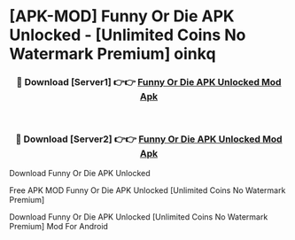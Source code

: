 # [APK-MOD] Funny Or Die APK Unlocked - [Unlimited Coins No Watermark Premium] oinkq



<div align="center">
<h3>🔴 Download [Server1] 👉👉 <a href="https://momento.my/?title=Funny_Or_Die_APK_Unlocked">Funny Or Die APK Unlocked Mod Apk</a></h3><br>

<h3>🔴 Download [Server2] 👉👉 <a href="https://momento.my/?title=Funny_Or_Die_APK_Unlocked">Funny Or Die APK Unlocked Mod Apk</a></h3>
</div>



Download Funny Or Die APK Unlocked 

Free APK MOD Funny Or Die APK Unlocked [Unlimited Coins No Watermark Premium]

Download Funny Or Die APK Unlocked [Unlimited Coins No Watermark Premium] Mod For Android
